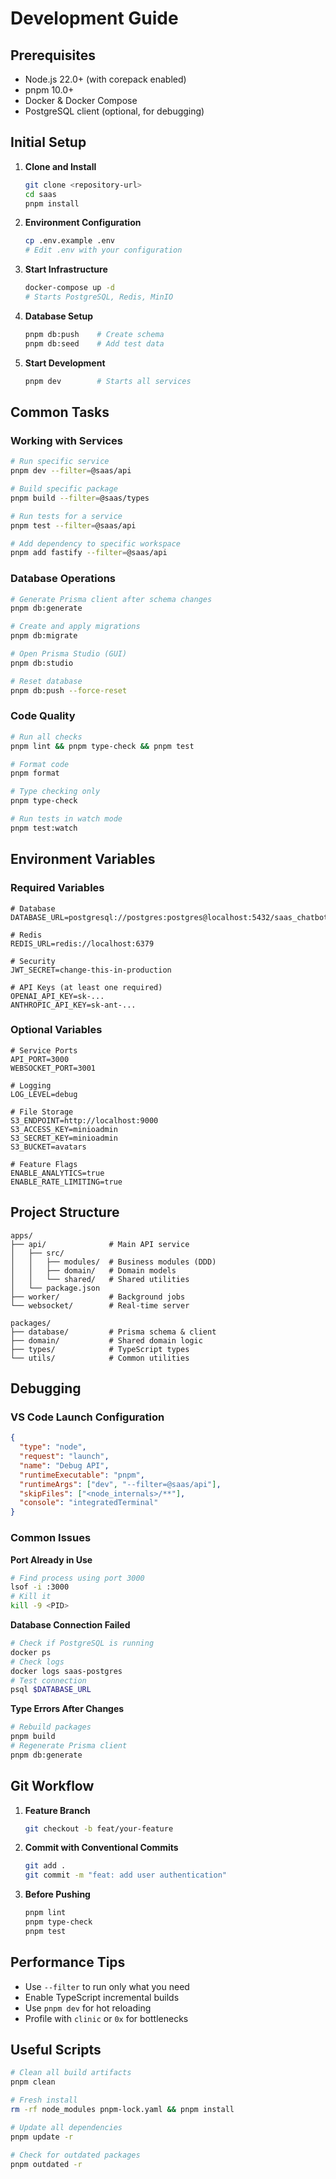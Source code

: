 # Development Guide

## Prerequisites

- Node.js 22.0+ (with corepack enabled)
- pnpm 10.0+
- Docker & Docker Compose
- PostgreSQL client (optional, for debugging)

## Initial Setup

1. **Clone and Install**

   ```bash
   git clone <repository-url>
   cd saas
   pnpm install
   ```

2. **Environment Configuration**

   ```bash
   cp .env.example .env
   # Edit .env with your configuration
   ```

3. **Start Infrastructure**

   ```bash
   docker-compose up -d
   # Starts PostgreSQL, Redis, MinIO
   ```

4. **Database Setup**

   ```bash
   pnpm db:push    # Create schema
   pnpm db:seed    # Add test data
   ```

5. **Start Development**
   ```bash
   pnpm dev        # Starts all services
   ```

## Common Tasks

### Working with Services

```bash
# Run specific service
pnpm dev --filter=@saas/api

# Build specific package
pnpm build --filter=@saas/types

# Run tests for a service
pnpm test --filter=@saas/api

# Add dependency to specific workspace
pnpm add fastify --filter=@saas/api
```

### Database Operations

```bash
# Generate Prisma client after schema changes
pnpm db:generate

# Create and apply migrations
pnpm db:migrate

# Open Prisma Studio (GUI)
pnpm db:studio

# Reset database
pnpm db:push --force-reset
```

### Code Quality

```bash
# Run all checks
pnpm lint && pnpm type-check && pnpm test

# Format code
pnpm format

# Type checking only
pnpm type-check

# Run tests in watch mode
pnpm test:watch
```

## Environment Variables

### Required Variables

```env
# Database
DATABASE_URL=postgresql://postgres:postgres@localhost:5432/saas_chatbot

# Redis
REDIS_URL=redis://localhost:6379

# Security
JWT_SECRET=change-this-in-production

# API Keys (at least one required)
OPENAI_API_KEY=sk-...
ANTHROPIC_API_KEY=sk-ant-...
```

### Optional Variables

```env
# Service Ports
API_PORT=3000
WEBSOCKET_PORT=3001

# Logging
LOG_LEVEL=debug

# File Storage
S3_ENDPOINT=http://localhost:9000
S3_ACCESS_KEY=minioadmin
S3_SECRET_KEY=minioadmin
S3_BUCKET=avatars

# Feature Flags
ENABLE_ANALYTICS=true
ENABLE_RATE_LIMITING=true
```

## Project Structure

```
apps/
├── api/              # Main API service
│   ├── src/
│   │   ├── modules/  # Business modules (DDD)
│   │   ├── domain/   # Domain models
│   │   └── shared/   # Shared utilities
│   └── package.json
├── worker/           # Background jobs
└── websocket/        # Real-time server

packages/
├── database/         # Prisma schema & client
├── domain/           # Shared domain logic
├── types/            # TypeScript types
└── utils/            # Common utilities
```

## Debugging

### VS Code Launch Configuration

```json
{
  "type": "node",
  "request": "launch",
  "name": "Debug API",
  "runtimeExecutable": "pnpm",
  "runtimeArgs": ["dev", "--filter=@saas/api"],
  "skipFiles": ["<node_internals>/**"],
  "console": "integratedTerminal"
}
```

### Common Issues

**Port Already in Use**

```bash
# Find process using port 3000
lsof -i :3000
# Kill it
kill -9 <PID>
```

**Database Connection Failed**

```bash
# Check if PostgreSQL is running
docker ps
# Check logs
docker logs saas-postgres
# Test connection
psql $DATABASE_URL
```

**Type Errors After Changes**

```bash
# Rebuild packages
pnpm build
# Regenerate Prisma client
pnpm db:generate
```

## Git Workflow

1. **Feature Branch**

   ```bash
   git checkout -b feat/your-feature
   ```

2. **Commit with Conventional Commits**

   ```bash
   git add .
   git commit -m "feat: add user authentication"
   ```

3. **Before Pushing**
   ```bash
   pnpm lint
   pnpm type-check
   pnpm test
   ```

## Performance Tips

- Use `--filter` to run only what you need
- Enable TypeScript incremental builds
- Use `pnpm dev` for hot reloading
- Profile with `clinic` or `0x` for bottlenecks

## Useful Scripts

```bash
# Clean all build artifacts
pnpm clean

# Fresh install
rm -rf node_modules pnpm-lock.yaml && pnpm install

# Update all dependencies
pnpm update -r

# Check for outdated packages
pnpm outdated -r
```
